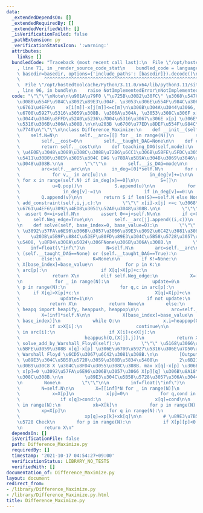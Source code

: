 ```yaml
---
data:
  _extendedDependsOn: []
  _extendedRequiredBy: []
  _extendedVerifiedWith: []
  _isVerificationFailed: false
  _pathExtension: py
  _verificationStatusIcon: ':warning:'
  attributes:
    links: []
  bundledCode: "Traceback (most recent call last):\n  File \"/opt/hostedtoolcache/Python/3.11.0/x64/lib/python3.11/site-packages/onlinejudge_verify/documentation/build.py\"\
    , line 71, in _render_source_code_stat\n    bundled_code = language.bundle(stat.path,\
    \ basedir=basedir, options={'include_paths': [basedir]}).decode()\n          \
    \         ^^^^^^^^^^^^^^^^^^^^^^^^^^^^^^^^^^^^^^^^^^^^^^^^^^^^^^^^^^^^^^^^^^^^^^^^^^^^^^^^^\n\
    \  File \"/opt/hostedtoolcache/Python/3.11.0/x64/lib/python3.11/site-packages/onlinejudge_verify/languages/python.py\"\
    , line 96, in bundle\n    raise NotImplementedError\nNotImplementedError\n"
  code: "\"\"\"\nNote\n\u901A\u79F0 \"\u725B\u30B2\u30FC\" \u3068\u547C\u3070\u308C\
    \u308B\u554F\u984C\u3092\u89E3\u304F. \u3053\u306E\u554F\u984C\u306F M \u500B\u306E\
    \u6761\u4EF6\n    x[i[m]]-x[j[m]]<=c[m]\n\u306B\u304A\u3044\u3066, x[p]-x[q] \u3092\
    \u6700\u5927\u5316\u3059\u308B. \u306A\u304A, \u3053\u308C\u306F x[q]=0 \u3068\
    \u3044\u3046\u8FFD\u52A0\u5236\u7D04\u5316\u3067\u306E x[p] \u306E\u6700\u5927\
    \u5316\u306B\u306A\u308B.\n\n\u203B \u6700\u77ED\u8DEF\u554F\u984C\u306B\u5E30\
    \u7740\n\"\"\"\n\nclass Difference_Maximize:\n    def __init__(self,N):\n    \
    \    self.N=N\n        self.__arc=[[] for _ in range(N)]\n        self.Neg_edge=False\n\
    \        self.__cost=0\n        self.__taught_DAG=None\n\n    def cost(self):\n\
    \        return self.__cost\n\n    def teaching_DAG(self,mode):\n        \"\"\"\
    \ \u4E0E\u3048\u3089\u308C\u308B\u72B6\u6CC1\u306B\u5BFE\u5FDC\u3059\u308B\u6709\
    \u5411\u30B0\u30E9\u30D5\u304C DAG \u78BA\u5B9A\u304B\u3069\u3046\u304B\u3092\u6559\
    \u3048\u308B.\n\n        \"\"\"\n        self.__is_DAG=mode\n\n    def is_DAG(self):\n\
    \        arc=self.__arc\n\n        in_deg=[0]*self.N\n        for u in range(self.N):\n\
    \            for v,_ in arc[u]:\n                in_deg[v]+=1\n\n        Q=[x\
    \ for x in range(self.N) if in_deg[x]==0]\n\n        S=[]\n        while Q:\n\
    \            u=Q.pop()\n            S.append(u)\n\n            for v,_ in arc[u]:\n\
    \                in_deg[v]-=1\n                if in_deg[v]==0:\n            \
    \        Q.append(v)\n\n        return S if len(S)==self.N else None\n\n    def\
    \ add_constraint(self,i,j,c):\n        \"\"\" x[i]-x[j] <=c \u3068\u3044\u3046\
    \u6761\u4EF6\u3092\u4ED8\u3051\u52A0\u3048\u308B.\n\n        \"\"\"\n\n      \
    \  assert 0<=i<self.N\n        assert 0<=j<self.N\n\n        if c<0:\n       \
    \     self.Neg_edge=True\n\n        self.__arc[j].append((i,c))\n        self.__cost+=1\n\
    \n    def solve(self, base_index=0, base_value=0):\n        \"\"\" x[base]=base_value\
    \ \u3092\u57FA\u6E96\u306B\u3057\u3066\u89E3\u3092\u6C42\u3081\u308B.\n\n    \
    \    \u203B\u5B9F\u884C\u53EF\u80FD\u89E3\u304C\u5B58\u5728\u3057\u306A\u3044\u5834\
    \u5408, \u8FD4\u308A\u5024\u306FNone\u306B\u306A\u308B.\n        \"\"\"\n    \
    \    inf=float(\"inf\")\n        N=self.N\n        arc=self.__arc\n\n        if\
    \ (self.__taught_DAG==None) or (self.__taught_DAG==True):\n            K=self.is_DAG()\n\
    \        else:\n            K=None\n\n        if K!=None:\n            X=[inf]*N;\
    \ X[base_index]=base_value\n            for p in K:\n                for q,c in\
    \ arc[p]:\n                    if X[q]>X[p]+c:\n                        X[q]=X[p]+c\n\
    \            return X\n        elif self.Neg_edge:\n            X=[inf]*N; X[base_index]=base_value\n\
    \n            for _ in range(N):\n                update=0\n                for\
    \ p in range(N):\n                    for q,c in arc[p]:\n                   \
    \     if X[q]>X[p]+c:\n                            X[q]=X[p]+c\n             \
    \               update=1\n\n                    if not update:\n             \
    \           return X\n            return None\n        else:\n            from\
    \ heapq import heapify, heappush, heappop\n\n            arc=self.__arc\n    \
    \        X=[inf]*self.N\n\n            X[base_index]=base_value\n            Q=[(base_value,\
    \ base_index)]\n            while Q:\n                x,i=heappop(Q)\n\n     \
    \           if x>X[i]:\n                    continue\n\n                for j,c\
    \ in arc[i]:\n                    if X[i]+c<X[j]:\n                        X[j]=X[i]+c\n\
    \                        heappush(Q,(X[j],j))\n            return X\n\n    def\
    \ solve_add_by_Warshall_Floyd(self):\n        \"\"\" \u5168\u3066\u306E p,q \u306B\
    \u5BFE\u3059\u308B x[q]-x[p] \u306E\u6700\u5927\u5316\u306E\u7D50\u679C\u3092\
    \ Warshall Floyd \u6CD5\u3067\u6C42\u3081\u308B.\n\n        [Output]\n       \
    \ \u89E3\u304C\u5B58\u5728\u3059\u308B\u5834\u5408\n        2\u6B21\u5143\u30EA\
    \u30B9\u30C8 X \u304C\u8FD4\u3055\u308C\u308B. max x[q]-x[p] \u306E\u89E3\u306F\
    \ x[p]=0 \u3092\u57FA\u6E96\u306B\u3057\u3066 X[p][q] \u306B\u8A18\u9332\u3055\
    \u308C\u308B.\n\n        \u89E3\u304C\u5B58\u5728\u3057\u306A\u3044\u5834\u5408\
    \n        None\n        \"\"\"\n\n        inf=float(\"inf\")\n        arc=self.__arc\n\
    \        N=self.N\n\n        X=[[inf]*N for _ in range(N)]\n        for p in range(N):\n\
    \            x=X[p]\n            x[p]=0\n            for q,cond in arc[p]:\n \
    \               if x[q]>cond:\n                    x[q]=cond\n\n        for k\
    \ in range(N):\n            xk=X[k]\n            for p in range(N):\n        \
    \        xp=X[p]\n                for q in range(N):\n                    if xp[q]>xp[k]+xk[q]:\n\
    \                        xp[q]=xp[k]+xk[q]\n\n        # \u89E3\u7B54\u306E\u5B58\
    \u5728 Check\n        for p in range(N):\n            if X[p][p]<0: return None\n\
    \n        return X\n"
  dependsOn: []
  isVerificationFile: false
  path: Difference_Maximize.py
  requiredBy: []
  timestamp: '2021-10-17 04:54:27+09:00'
  verificationStatus: LIBRARY_NO_TESTS
  verifiedWith: []
documentation_of: Difference_Maximize.py
layout: document
redirect_from:
- /library/Difference_Maximize.py
- /library/Difference_Maximize.py.html
title: Difference_Maximize.py
---
```

